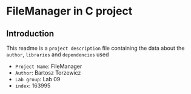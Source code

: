 # FileManager in C project 

## Introduction
This readme is a `project description` file containing the data about the `author`, `libraries` and `dependencies` used

- `Project Name`: FileManager
- `Author`: Bartosz Torzewicz
- `Lab group`: Lab 09
- `index`: 163995
